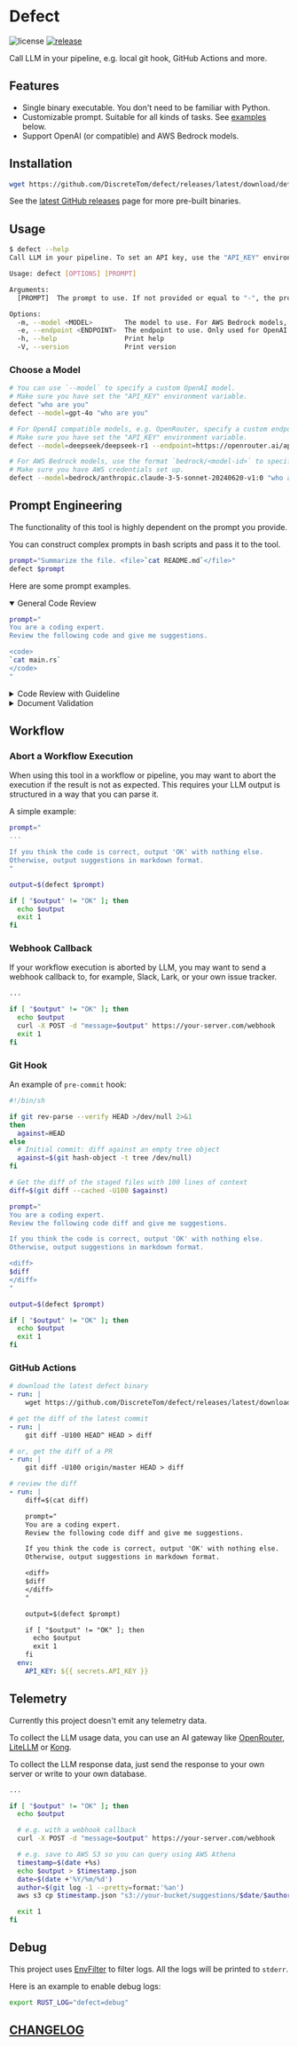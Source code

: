 # Defect

![license](https://img.shields.io/github/license/DiscreteTom/defect?style=flat-square)
[![release](https://img.shields.io/github/v/release/DiscreteTom/defect?style=flat-square)](https://github.com/DiscreteTom/defect/releases/latest)

Call LLM in your pipeline, e.g. local git hook, GitHub Actions and more.

## Features

- Single binary executable. You don't need to be familiar with Python.
- Customizable prompt. Suitable for all kinds of tasks. See [examples](#prompt-engineering) below.
- Support OpenAI (or compatible) and AWS Bedrock models.

## Installation

```bash
wget https://github.com/DiscreteTom/defect/releases/latest/download/defect
```

See the [latest GitHub releases](https://github.com/DiscreteTom/defect/releases/latest) page for more pre-built binaries.

## Usage

```bash
$ defect --help
Call LLM in your pipeline. To set an API key, use the "API_KEY" environment variable

Usage: defect [OPTIONS] [PROMPT]

Arguments:
  [PROMPT]  The prompt to use. If not provided or equal to "-", the program will read from stdin

Options:
  -m, --model <MODEL>        The model to use. For AWS Bedrock models, use the format "bedrock/<model-id>" [default: gpt-4o]
  -e, --endpoint <ENDPOINT>  The endpoint to use. Only used for OpenAI (or compatible) models [default: https://api.openai.com/v1]
  -h, --help                 Print help
  -V, --version              Print version
```

### Choose a Model

```bash
# You can use `--model` to specify a custom OpenAI model.
# Make sure you have set the "API_KEY" environment variable.
defect "who are you"
defect --model=gpt-4o "who are you"

# For OpenAI compatible models, e.g. OpenRouter, specify a custom endpoint.
# Make sure you have set the "API_KEY" environment variable.
defect --model=deepseek/deepseek-r1 --endpoint=https://openrouter.ai/api/v1 "who are you"

# For AWS Bedrock models, use the format `bedrock/<model-id>` to specify the model.
# Make sure you have AWS credentials set up.
defect --model=bedrock/anthropic.claude-3-5-sonnet-20240620-v1:0 "who are you"
```

## Prompt Engineering

The functionality of this tool is highly dependent on the prompt you provide.

You can construct complex prompts in bash scripts and pass it to the tool.

```bash
prompt="Summarize the file. <file>`cat README.md`</file>"
defect $prompt
```

Here are some prompt examples.

<details open>
<summary>General Code Review</summary>

```bash
prompt="
You are a coding expert.
Review the following code and give me suggestions.

<code>
`cat main.rs`
</code>
"
```

</details>

<details>
<summary>Code Review with Guideline</summary>

```bash
prompt="
You are a coding expert.
Review the following code following my provided guideline
and give me suggestions.

<guideline>
`cat guideline.md`
</guideline>

<code>
`cat main.rs`
</code>
"
```

</details>

<details>
<summary>Document Validation</summary>

```bash
# review comments
prompt="
You are a coding expert.
Review the following code, ensure the comments adheres to the functionality of the code.
If not, provide suggestions to update the comments.

<code>
`cat main.rs`
</code>
"

# review documentation
prompt="
You are a coding expert.
Review the following code, ensure the provided documentation adheres to the functionality of the code.
If not, provide suggestions to update the documentation.

<documentation>
`cat documentation.md`
</documentation>

<code>
`cat main.rs`
</code>
"
```

</details>

## Workflow

### Abort a Workflow Execution

When using this tool in a workflow or pipeline, you may want to abort the execution if the result is not as expected.
This requires your LLM output is structured in a way that you can parse it.

A simple example:

```bash
prompt="
...

If you think the code is correct, output 'OK' with nothing else.
Otherwise, output suggestions in markdown format.
"

output=$(defect $prompt)

if [ "$output" != "OK" ]; then
  echo $output
  exit 1
fi
```

### Webhook Callback

If your workflow execution is aborted by LLM, you may want to send a webhook callback to, for example, Slack, Lark, or your own issue tracker.

```bash
...

if [ "$output" != "OK" ]; then
  echo $output
  curl -X POST -d "message=$output" https://your-server.com/webhook
  exit 1
fi
```

### Git Hook

An example of `pre-commit` hook:

```bash
#!/bin/sh

if git rev-parse --verify HEAD >/dev/null 2>&1
then
  against=HEAD
else
  # Initial commit: diff against an empty tree object
  against=$(git hash-object -t tree /dev/null)
fi

# Get the diff of the staged files with 100 lines of context
diff=$(git diff --cached -U100 $against)

prompt="
You are a coding expert.
Review the following code diff and give me suggestions.

If you think the code is correct, output 'OK' with nothing else.
Otherwise, output suggestions in markdown format.

<diff>
$diff
</diff>
"

output=$(defect $prompt)

if [ "$output" != "OK" ]; then
  echo $output
  exit 1
fi
```

### GitHub Actions

```yaml
# download the latest defect binary
- run: |
    wget https://github.com/DiscreteTom/defect/releases/latest/download/defect

# get the diff of the latest commit
- run: |
    git diff -U100 HEAD^ HEAD > diff

# or, get the diff of a PR
- run: |
    git diff -U100 origin/master HEAD > diff

# review the diff
- run: |
    diff=$(cat diff)

    prompt="
    You are a coding expert.
    Review the following code diff and give me suggestions.

    If you think the code is correct, output 'OK' with nothing else.
    Otherwise, output suggestions in markdown format.

    <diff>
    $diff
    </diff>
    "

    output=$(defect $prompt)

    if [ "$output" != "OK" ]; then
      echo $output
      exit 1
    fi
  env:
    API_KEY: ${{ secrets.API_KEY }}
```

<!-- TODO: add an AWS Lambda example -->

## Telemetry

Currently this project doesn't emit any telemetry data.

To collect the LLM usage data, you can use an AI gateway like [OpenRouter](https://openrouter.ai/), [LiteLLM](https://www.litellm.ai/) or [Kong](https://konghq.com/).

To collect the LLM response data, just send the response to your own server or write to your own database.

```bash
...

if [ "$output" != "OK" ]; then
  echo $output

  # e.g. with a webhook callback
  curl -X POST -d "message=$output" https://your-server.com/webhook

  # e.g. save to AWS S3 so you can query using AWS Athena
  timestamp=$(date +%s)
  echo $output > $timestamp.json
  date=$(date +'%Y/%m/%d')
  author=$(git log -1 --pretty=format:'%an')
  aws s3 cp $timestamp.json "s3://your-bucket/suggestions/$date/$author/$timestamp.json"

  exit 1
fi
```

## Debug

This project uses [EnvFilter](https://docs.rs/tracing-subscriber/latest/tracing_subscriber/filter/struct.EnvFilter.html) to filter logs.
All the logs will be printed to `stderr`.

Here is an example to enable debug logs:

```bash
export RUST_LOG="defect=debug"
```

## [CHANGELOG](./CHANGELOG.md)
